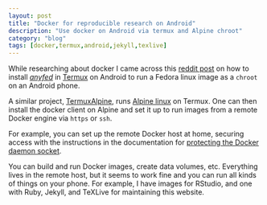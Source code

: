 ```yaml
---
layout: post
title: "Docker for reproducible research on Android"
description: "Use docker on Android via termux and Alpine chroot"
category: "blog"
tags: [docker,termux,android,jekyll,texlive]
---
```


While researching about docker I came across this [reddit 
post](https://www.reddit.com/r/docker/comments/7r7t6b/is_docker_possible_on_mobile/) 
on how to install [_anyfed_](https://github.com/nmilosev/anyfed) in [Termux](https://termux.com) on Android to run a Fedora linux image as a `chroot` on an Android phone.

A similar project, [TermuxAlpine](https://github.com/Hax4us/TermuxAlpine), 
runs [Alpine linux](https://alpinelinux.org) on Termux. 
One can then install the docker client on Alpine and set it up 
to run images from a remote Docker engine via `https` or `ssh`.
 
For example, you can set up the remote Docker host at home, securing access with the instructions in the documentation for [protecting the Docker daemon socket](https://docs.docker.com/engine/security/https/).

You can build and run Docker images, create data volumes, etc. Everything lives in the remote 
host, but it seems to work fine and you can run all kinds of things on your phone. 
For example, I have images for RStudio, and one with Ruby, Jekyll, and TeXLive for maintaining this website.



